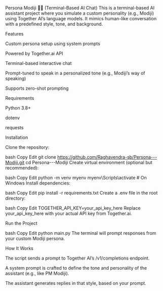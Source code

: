 Persona Modiji 👨‍💼 (Terminal-Based AI Chat)
This is a terminal-based AI assistant project where you simulate a custom personality (e.g., Modiji) using Together AI’s language models. It mimics human-like conversation with a predefined style, tone, and background.

 Features

Custom persona setup using system prompts

Powered by Together.ai API

Terminal-based interactive chat

Prompt-tuned to speak in a personalized tone (e.g., Modiji’s way of speaking)

Supports zero-shot prompting

 Requirements

Python 3.8+

dotenv

requests

Installation

Clone the repository:

bash
Copy
Edit
git clone https://github.com/Raghavendra-sb/Persona---Modiji.git
cd Persona---Modiji
Create virtual environment (optional but recommended):

bash
Copy
Edit
python -m venv myenv
myenv\Scripts\activate     # On Windows
Install dependencies:

bash
Copy
Edit
pip install -r requirements.txt
Create a .env file in the root directory:

bash
Copy
Edit
TOGETHER_API_KEY=your_api_key_here
Replace your_api_key_here with your actual API key from Together.ai.

Run the Project

bash
Copy
Edit
python main.py
The terminal will prompt responses from your custom Modiji persona.

How It Works

The script sends a prompt to Together AI’s /v1/completions endpoint.

A system prompt is crafted to define the tone and personality of the assistant (e.g., like PM Modiji).

The assistant generates replies in that style, based on your prompt.
